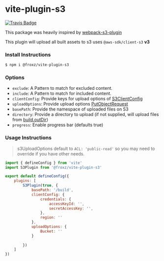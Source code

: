 
vite-plugin-s3
===
[![Travis Badge](https://api.travis-ci.org/Froxz/vite-plugin-s3.svg?branch=master)](https://travis-ci.org/Froxz/vite-plugin-s3)

This package was heavily inspired by [webpack-s3-plugin](https://www.npmjs.com/package/webpack-s3-plugin)

This plugin will upload all built assets to s3 uses `@aws-sdk/client-s3` **v3**


### Install Instructions

```bash
$ npm i @froxz/vite-plugin-s3
```

### Options

- `exclude`: A Pattern to match for excluded content.
- `include`: A Pattern to match for included content.
- `clientConfig`: Provide keys for upload options of [S3ClientConfig](https://docs.aws.amazon.com/AWSJavaScriptSDK/v3/latest/clients/client-s3/interfaces/s3clientconfig.html)
- `uploadOptions`: Provide upload options [PutObjectRequest](https://docs.aws.amazon.com/AWSJavaScriptSDK/v3/latest/clients/client-s3/interfaces/putobjectrequest.html)
- `basePath`: Provide the namespace of uploaded files on S3
- `directory`: Provide a directory to upload (if not supplied, will upload files from [build.outDir](https://vitejs.dev/config/build-options.html#build-outdir))
- `progress`: Enable progress bar (defaults true)

### Usage Instructions

> s3UploadOptions default to `ACL: 'public-read'` so you may need to override if you have other needs.

```javascript
import { defineConfig } from 'vite'
import S3Plugin from '@froxz/vite-plugin-s3'

export default defineConfig({
    plugins: [
        S3Plugin(true, {
            basePath: '/build',
            clientConfig: {
                credentials: {
                    accessKeyId: '',
                    secretAccessKey: '',
                },
                region: ''
            },
            uploadOptions: {
                Bucket: ''
            }
            
        })
    ]
})
```